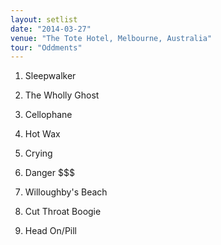```yaml
---
layout: setlist
date: "2014-03-27"
venue: "The Tote Hotel, Melbourne, Australia"
tour: "Oddments"
---
```



 1. Sleepwalker

 2. The Wholly Ghost

 3. Cellophane

 4. Hot Wax

 5. Crying

 6. Danger $$$

 7. Willoughby's Beach

 8. Cut Throat Boogie

 9. Head On/Pill


